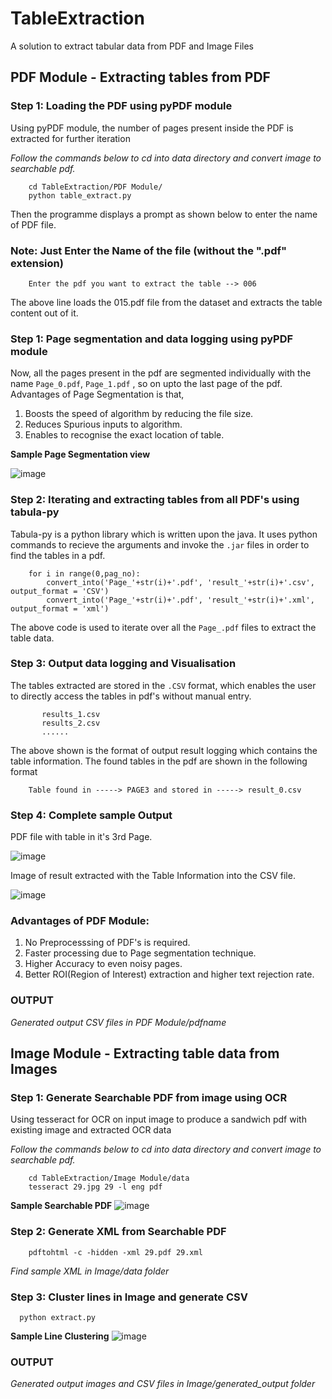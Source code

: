 # TableExtraction
A solution to extract tabular data from PDF and Image Files
## PDF Module - Extracting tables from PDF

### Step 1: Loading the PDF using pyPDF module

Using pyPDF module, the number of pages present inside the PDF is extracted for further iteration

*Follow the commands below to cd into data directory and convert image to searchable pdf.*

```
    cd TableExtraction/PDF Module/
    python table_extract.py 
```
Then the programme displays a prompt as shown below to enter the name of PDF file. 
### Note: Just Enter the Name of the file (without the ".pdf" extension) 

```
    Enter the pdf you want to extract the table --> 006  
```
The above line loads the 015.pdf file from the dataset and extracts the table content out of it.

### Step 1: Page segmentation and data logging using pyPDF module

Now, all the pages present in the pdf are segmented individually with the name ``` Page_0.pdf ```, ``` Page_1.pdf ``` , so on upto the last page of the pdf. Advantages of Page Segmentation is that,

1. Boosts the speed of algorithm by reducing the file size.
2. Reduces Spurious inputs to algorithm.
3. Enables to recognise the exact location of table.

**Sample Page Segmentation view**

![image](https://drive.google.com/uc?export=view&id=1bgM2aXnMoRnO-EfRv-c-2xGAD2WE7dyY)

### Step 2: Iterating and extracting tables from all PDF's using tabula-py

Tabula-py is a python library which is written upon the java. It uses python commands to recieve the arguments and invoke the ``` .jar ``` files in order to find the tables in a pdf.

```
    for i in range(0,pag_no): 
        convert_into('Page_'+str(i)+'.pdf', 'result_'+str(i)+'.csv', output_format = 'CSV')
        convert_into('Page_'+str(i)+'.pdf', 'result_'+str(i)+'.xml', output_format = 'xml')
``` 
 
The above code is used to iterate over all the ``` Page_.pdf ``` files to extract the table data.

### Step 3: Output data logging and Visualisation
The tables extracted are stored in the  ``` .CSV ```  format, which enables the user to directly access the tables in pdf's without manual entry.

```    results_0.csv 
       results_1.csv
       results_2.csv 
       ......
```    
The above shown is the format of output result logging which contains the table information. The found tables in the pdf are shown in the following format 

```
    Table found in -----> PAGE3 and stored in -----> result_0.csv
``` 

### Step 4: Complete sample Output

PDF file with table in it's 3rd Page.

![image](https://drive.google.com/uc?export=view&id=1yU2iDmcxB4ULMq07qstO71qZsd9mXjB7) 

Image of result extracted with the Table Information into the CSV file.

![image](https://drive.google.com/uc?export=view&id=1V3-rMcZffvQZHSR13A3C40DwefsSN5YV)

### Advantages of PDF Module: 
1. No Preprocesssing of PDF's is required.
2. Faster processing due to Page segmentation technique.
3. Higher Accuracy to even noisy pages. 
4. Better ROI(Region of Interest) extraction and higher text rejection rate. 

### OUTPUT
*Generated output CSV files in PDF Module/pdfname*




## Image Module - Extracting table data from Images

### Step 1: Generate Searchable PDF from image using OCR

Using tesseract for OCR on input image to produce a sandwich pdf with existing image and extracted OCR data

*Follow the commands below to cd into data directory and convert image to searchable pdf.*

```
    cd TableExtraction/Image Module/data
    tesseract 29.jpg 29 -l eng pdf
```
 **Sample Searchable PDF**
 ![image](https://drive.google.com/uc?export=view&id=1e2PiOngGV4LMGGufCvqQS-ISXb7tWrOv)
 
 ### Step 2: Generate XML from Searchable PDF
```
    pdftohtml -c -hidden -xml 29.pdf 29.xml
```
*Find sample XML in Image/data folder*

 ### Step 3: Cluster lines in Image and generate CSV
```
  python extract.py
```
**Sample Line Clustering**
![image](https://drive.google.com/uc?export=view&id=10lRnS1XB9G_E1yLxORPSK7h1MK9X8KGQ)

### OUTPUT
*Generated output images and CSV files in Image/generated_output folder*

